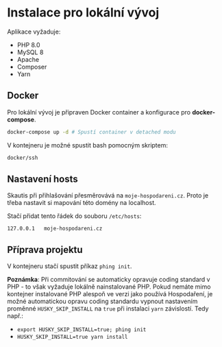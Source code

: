 # Instalace pro lokální vývoj

Aplikace vyžaduje:
- PHP 8.0
- MySQL 8
- Apache
- Composer
- Yarn

## Docker
Pro lokální vývoj je připraven Docker container a konfigurace pro **docker-compose**.

```bash
docker-compose up -d # Spustí container v detached modu
```

V kontejneru je možné spustit bash pomocným skriptem:
```bash
docker/ssh
```

## Nastavení hosts
Skautis při přihlašování přesměrovává na `moje-hospodareni.cz`.
Proto je třeba nastavit si mapování této domény na localhost.

Stačí přidat tento řádek do souboru `/etc/hosts`:
```
127.0.0.1   moje-hospodareni.cz
```

## Příprava projektu
V kontejneru stačí spustit příkaz `phing init`.

**Poznámka**: Při commitování se automaticky opravuje coding standard v PHP - to však vyžaduje lokálně nainstalované PHP.
Pokud nemáte mimo kontejner instalované PHP alespoň ve verzi jako používá Hospodaření,
je možné automatickou opravu coding standardu vypnout nastavením proměnné `HUSKY_SKIP_INSTALL` na `true` při instalaci
`yarn` závislostí. Tedy např.:

- `export HUSKY_SKIP_INSTALL=true; phing init`
- `HUSKY_SKIP_INSTALL=true yarn install`
